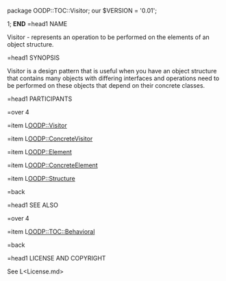 package OODP::TOC::Visitor;
our $VERSION = '0.01';

1;
__END__
=head1 NAME

Visitor - represents an operation to be performed on the elements of an
object structure.

=head1 SYNOPSIS

Visitor is a design pattern that is useful when you have an object structure
that contains many objects with differing interfaces and operations need to
be performed on these objects that depend on their concrete classes.

=head1 PARTICIPANTS

=over 4

=item L<OODP::Visitor>

=item L<OODP::ConcreteVisitor>

=item L<OODP::Element>

=item L<OODP::ConcreteElement>

=item L<OODP::Structure>

=back

=head1 SEE ALSO

=over 4

=item L<OODP::TOC::Behavioral>

=back

=head1 LICENSE AND COPYRIGHT

See L<License.md>
